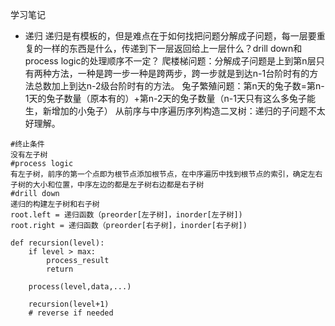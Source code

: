 学习笔记
* 递归
递归是有模板的，但是难点在于如何找把问题分解成子问题，每一层要重复的一样的东西是什么，传递到下一层返回给上一层什么？drill down和process logic的处理顺序不一定？
爬楼梯问题：分解成子问题是上到第n层只有两种方法，一种是跨一步一种是跨两步，跨一步就是到达n-1台阶时有的方法总数加上到达n-2级台阶时有的方法。
兔子繁殖问题：第n天的兔子数=第n-1天的兔子数量（原本有的）+第n-2天的兔子数量（n-1天只有这么多兔子能生，新增加的小兔子）
从前序与中序遍历序列构造二叉树：递归的子问题不太好理解。
```
#终止条件
没有左子树
#process logic
有左子树，前序的第一个点即为根节点添加根节点，在中序遍历中找到根节点的索引，确定左右子树的大小和位置，中序左边的都是左子树右边都是右子树
#drill down
递归的构建左子树和右子树
root.left = 递归函数（preorder[左子树]，inorder[左子树])
root.right = 递归函数（preorder[右子树]，inorder[右子树])
```

```
def recursion(level):
	if level > max:
		process_result
		return
	
	process(level,data,...)
	
	recursion(level+1)
	# reverse if needed
```